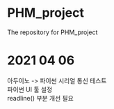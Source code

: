# PHM_project
The repository for PHM_project   
   
# 2021 04 06   
아두이노 -> 파이썬 시리얼 통신 테스트    
파이썬 UI 툴 설정   
readline() 부분 개선 필요   
